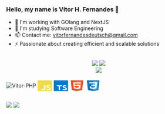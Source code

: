 ### Hello, my name is Vítor H. Fernandes 👋

- 🔭 I'm working with GOlang and NextJS 
- 🌱 I'm studying Software Engineering
- 📫 Contact me: vitorfernandesdeutsch@gmail.com
- ⚡ Passionate about creating efficient and scalable solutions

##
<div>
<div align='center'>
  <img height="180em" src="https://github-readme-stats.vercel.app/api?username=VitorHFernandes&show_icons=true&theme=blue-green&include_all_commits=true&count_private=true"/>
  <img height="180em" src="https://github-readme-stats.vercel.app/api/top-langs/?username=VitorHFernandes&layout=compact&langs_count=7&theme=blue-green"/>
</div>
      <div align='center'>
    <a height="150em" href="http://www.github.com/VitorHFernandes"><img src="https://github-readme-streak-stats.herokuapp.com/?user=VitorHFernandes&stroke=2ea043&background=171717&ring=3382ed&fire=3382ed&currStreakNum=0bd967&currStreakLabel=3382ed&sideNums=0bd967&sideLabels=3382ed&dates=0bd967&hide_border=true" /></a>
</div>
<div style="display: inline_block"><br>
  <img align="center" alt="Vitor-PHP" height="40" width="50" src="https://cdn.jsdelivr.net/gh/devicons/devicon/icons/php/php-original.svg">
  <img align="center" alt="Vitor-JS" height="30" width="40" src="https://raw.githubusercontent.com/devicons/devicon/master/icons/javascript/javascript-plain.svg">
  <img align="center" alt="Vitor-TS" height="30" width="40" src="https://raw.githubusercontent.com/devicons/devicon/master/icons/typescript/typescript-plain.svg">
  <img align="center" alt="Vitor-HTML" height="30" width="40" src="https://raw.githubusercontent.com/devicons/devicon/master/icons/html5/html5-original.svg">
  <img align="center" alt="Vitor-CSS" height="30" width="40" src="https://raw.githubusercontent.com/devicons/devicon/master/icons/css3/css3-original.svg">
</div>
  
##

  <div>
  <a href = "mailto:vitorfernandesdeutsch@gmail.com"><img src="https://img.shields.io/badge/-Gmail-%23333?style=for-the-badge&logo=gmail&logoColor=white" target="_blank"></a>
  <a href="https://www.linkedin.com/in/vítor-h-fernandes-417817198/" target="_blank"><img src="https://img.shields.io/badge/-LinkedIn-%230077B5?style=for-the-badge&logo=linkedin&logoColor=white" target="_blank"></a> 

 
</div>
